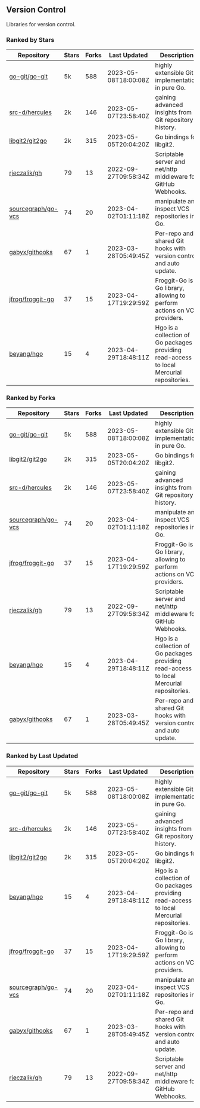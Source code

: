 ## Version Control

Libraries for version control.

### Ranked by Stars

| Repository | Stars | Forks | Last Updated | Description | 
|------------|-------|-------|--------------|-------------|
| [go-git/go-git](https://github.com/go-git/go-git) | 5k | 588 | 2023-05-08T18:00:08Z |  highly extensible Git implementation in pure Go. |
| [src-d/hercules](https://github.com/src-d/hercules) | 2k | 146 | 2023-05-07T23:58:40Z |  gaining advanced insights from Git repository history. |
| [libgit2/git2go](https://github.com/libgit2/git2go) | 2k | 315 | 2023-05-05T20:04:20Z |  Go bindings for libgit2. |
| [rjeczalik/gh](https://github.com/rjeczalik/gh) | 79 | 13 | 2022-09-27T09:58:34Z |  Scriptable server and net/http middleware for GitHub Webhooks. |
| [sourcegraph/go-vcs](https://github.com/sourcegraph/go-vcs) | 74 | 20 | 2023-04-02T01:11:18Z |  manipulate and inspect VCS repositories in Go. |
| [gabyx/githooks](https://github.com/gabyx/githooks) | 67 | 1 | 2023-03-28T05:49:45Z |  Per-repo and shared Git hooks with version control and auto update. |
| [jfrog/froggit-go](https://github.com/jfrog/froggit-go) | 37 | 15 | 2023-04-17T19:29:59Z |  Froggit-Go is a Go library, allowing to perform actions on VCS providers. |
| [beyang/hgo](https://github.com/beyang/hgo) | 15 | 4 | 2023-04-29T18:48:11Z |  Hgo is a collection of Go packages providing read-access to local Mercurial repositories. |

### Ranked by Forks

| Repository | Stars | Forks | Last Updated | Description | 
|------------|-------|-------|--------------|-------------|
| [go-git/go-git](https://github.com/go-git/go-git) | 5k | 588 | 2023-05-08T18:00:08Z |  highly extensible Git implementation in pure Go. |
| [libgit2/git2go](https://github.com/libgit2/git2go) | 2k | 315 | 2023-05-05T20:04:20Z |  Go bindings for libgit2. |
| [src-d/hercules](https://github.com/src-d/hercules) | 2k | 146 | 2023-05-07T23:58:40Z |  gaining advanced insights from Git repository history. |
| [sourcegraph/go-vcs](https://github.com/sourcegraph/go-vcs) | 74 | 20 | 2023-04-02T01:11:18Z |  manipulate and inspect VCS repositories in Go. |
| [jfrog/froggit-go](https://github.com/jfrog/froggit-go) | 37 | 15 | 2023-04-17T19:29:59Z |  Froggit-Go is a Go library, allowing to perform actions on VCS providers. |
| [rjeczalik/gh](https://github.com/rjeczalik/gh) | 79 | 13 | 2022-09-27T09:58:34Z |  Scriptable server and net/http middleware for GitHub Webhooks. |
| [beyang/hgo](https://github.com/beyang/hgo) | 15 | 4 | 2023-04-29T18:48:11Z |  Hgo is a collection of Go packages providing read-access to local Mercurial repositories. |
| [gabyx/githooks](https://github.com/gabyx/githooks) | 67 | 1 | 2023-03-28T05:49:45Z |  Per-repo and shared Git hooks with version control and auto update. |

### Ranked by Last Updated

| Repository | Stars | Forks | Last Updated | Description | 
|------------|-------|-------|--------------|-------------|
| [go-git/go-git](https://github.com/go-git/go-git) | 5k | 588 | 2023-05-08T18:00:08Z |  highly extensible Git implementation in pure Go. |
| [src-d/hercules](https://github.com/src-d/hercules) | 2k | 146 | 2023-05-07T23:58:40Z |  gaining advanced insights from Git repository history. |
| [libgit2/git2go](https://github.com/libgit2/git2go) | 2k | 315 | 2023-05-05T20:04:20Z |  Go bindings for libgit2. |
| [beyang/hgo](https://github.com/beyang/hgo) | 15 | 4 | 2023-04-29T18:48:11Z |  Hgo is a collection of Go packages providing read-access to local Mercurial repositories. |
| [jfrog/froggit-go](https://github.com/jfrog/froggit-go) | 37 | 15 | 2023-04-17T19:29:59Z |  Froggit-Go is a Go library, allowing to perform actions on VCS providers. |
| [sourcegraph/go-vcs](https://github.com/sourcegraph/go-vcs) | 74 | 20 | 2023-04-02T01:11:18Z |  manipulate and inspect VCS repositories in Go. |
| [gabyx/githooks](https://github.com/gabyx/githooks) | 67 | 1 | 2023-03-28T05:49:45Z |  Per-repo and shared Git hooks with version control and auto update. |
| [rjeczalik/gh](https://github.com/rjeczalik/gh) | 79 | 13 | 2022-09-27T09:58:34Z |  Scriptable server and net/http middleware for GitHub Webhooks. |

